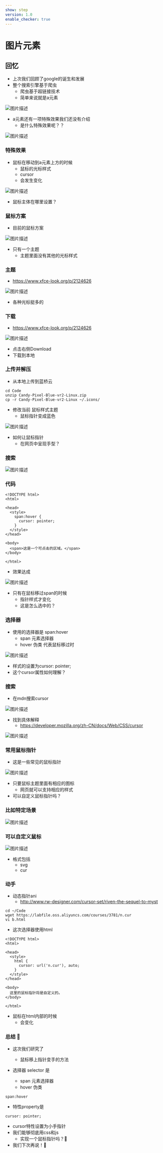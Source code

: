 ```yaml
---
show: step
version: 1.0
enable_checker: true
---
```


# 图片元素

## 回忆

- 上次我们回顾了google的诞生和发展
- 整个搜索引擎基于爬虫
	- 爬虫基于超链接技术
	- 简单来说就是a元素

![图片描述](https://doc.shiyanlou.com/courses/uid1190679-20240926-1727329077481)

- a元素还有一项特殊效果我们还没有介绍
	- 是什么特殊效果呢？？

![图片描述](https://doc.shiyanlou.com/courses/uid1190679-20240926-1727329518379)

### 特殊效果

- 鼠标在移动到a元素上方的时候
	- 鼠标的光标样式
	- cursor
	- 会发生变化

![图片描述](https://doc.shiyanlou.com/courses/uid1190679-20240926-1727329827843)

- 鼠标主体在哪里设置？

### 鼠标方案

- 目前的鼠标方案

![图片描述](https://doc.shiyanlou.com/courses/uid1190679-20240913-1726232502809)

- 只有一个主题
	- 主题里面没有其他的光标样式

### 主题

- https://www.xfce-look.org/p/2124626

![图片描述](https://doc.shiyanlou.com/courses/uid1190679-20240913-1726234971859)

- 各种光标挺多的

### 下载

- https://www.xfce-look.org/p/2124626

![图片描述](https://doc.shiyanlou.com/courses/uid1190679-20240926-1727330614499)

- 点击右侧Download
- 下载到本地

### 上传并解压

- 从本地上传到蓝桥云

```
cd Code
unzip Candy-Pixel-Blue-vr2-Linux.zip
cp -r Candy-Pixel-Blue-vr2-Linux ~/.icons/
```

- 修改当前 鼠标样式主题
	- 鼠标指针变成蓝色

![图片描述](https://doc.shiyanlou.com/courses/uid1190679-20240930-1727704278296)

- 如何让鼠标指针
	- 在网页中呈现手型？

### 搜索

![图片描述](https://doc.shiyanlou.com/courses/uid1190679-20240930-1727704525738)

### 代码

```
<!DOCTYPE html>
<html>

<head>
  <style>
    span:hover {
      cursor: pointer;
    }
  </style>
</head>

<body>
  <span>这是一个可点击的区域。</span>
</body>

</html>
```

- 效果达成

![图片描述](https://doc.shiyanlou.com/courses/uid1190679-20240930-1727705150093)

- 只有在鼠标移过span的时候
	- 指针样式才变化
	- 这是怎么选中的？

### 选择器

- 使用的选择器是 span:hover
	- span 元素选择器
	- hover 伪类 代表鼠标移过时

![图片描述](https://doc.shiyanlou.com/courses/3781/labs/2838607/uid1190679-20240930-1727705375484) 

- 样式的设置为cursor: pointer;
- 这个cursor属性如何理解？

### 搜索

- 在mdn搜索cursor

![图片描述](https://doc.shiyanlou.com/courses/uid1190679-20240930-1727705857234)

- 找到具体解释
	- https://developer.mozilla.org/zh-CN/docs/Web/CSS/cursor

![图片描述](https://doc.shiyanlou.com/courses/uid1190679-20240930-1727705838260)


### 常用鼠标指针

- 这是一些常见的鼠标指针

![图片描述](https://doc.shiyanlou.com/courses/uid1190679-20240930-1727707234262)

- 只要鼠标主题里面有相应的图标
	- 网页就可以支持相应的样式
- 可以自定义鼠标指针吗？

### 比如特定场景

![图片描述](https://doc.shiyanlou.com/courses/uid1190679-20240930-1727707381043)

### 可以自定义鼠标

![图片描述](https://doc.shiyanlou.com/courses/uid1190679-20240930-1727705933093)

- 格式包括
	- svg
	- cur

### 动手

- 动态指针ani
	- http://www.rw-designer.com/cursor-set/riven-the-sequel-to-myst

```
cd ~/Code
wget https://labfile.oss.aliyuncs.com/courses/3781/n.cur
vi b.html
```

- 这次选择器使用html

```
<!DOCTYPE html>
<html>

<head>
  <style>
    html {
      cursor: url('n.cur'), auto;
    }
  </style>
</head>

<body>
  这里的鼠标指针将是自定义的。
</body>

</html>
```

- 鼠标在html内部的时候
	- 会变化

### 总结 🤔
- 这次我们研究了 
	- 鼠标移上指针变手的方法

- 选择器 selector 是
	- span 元素选择器
	- hover 伪类

```
span:hover 
```

- 特性property是

```
cursor: pointer;
```

- cursor特性设置为小手指针
- 我们能够彻底用css和js
	- 实现一个鼠标指针吗？🤔
- 我们下次再说！👋